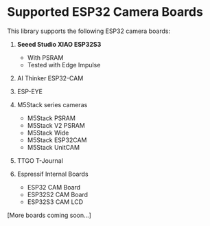 # Supported ESP32 Camera Boards

This library supports the following ESP32 camera boards:

1. **Seeed Studio XIAO ESP32S3**
   - With PSRAM
   - Tested with Edge Impulse

2. AI Thinker ESP32-CAM
3. ESP-EYE
4. M5Stack series cameras
   - M5Stack PSRAM
   - M5Stack V2 PSRAM
   - M5Stack Wide
   - M5Stack ESP32CAM
   - M5Stack UnitCAM
5. TTGO T-Journal
6. Espressif Internal Boards
   - ESP32 CAM Board
   - ESP32S2 CAM Board
   - ESP32S3 CAM LCD

[More boards coming soon...]
